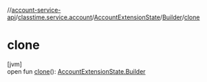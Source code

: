 //[account-service-api](../../../../index.md)/[classtime.service.account](../../index.md)/[AccountExtensionState](../index.md)/[Builder](index.md)/[clone](clone.md)

# clone

[jvm]\
open fun [clone](clone.md)(): [AccountExtensionState.Builder](index.md)
